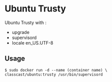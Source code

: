 # Ubuntu Trusty

Ubuntu Trusty with :  
+ upgrade
+ supervisord
+ locale en_US.UTF-8

## Usage

    $ sudo docker run -d --name (container name) \  
    classcast/ubuntu:trusty /usr/bin/supervisord
